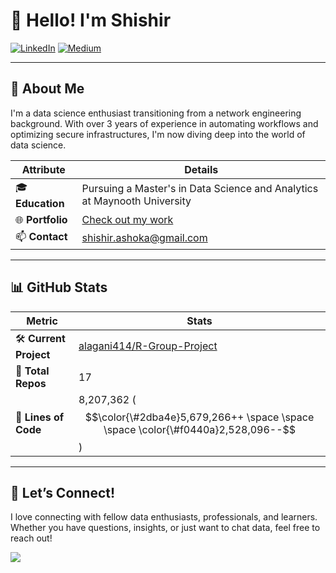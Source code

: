 
# 👋 Hello! I'm Shishir

[![LinkedIn](https://img.shields.io/badge/LinkedIn-0077B5?style=flat&logo=linkedin&logoColor=white)](https://linkedin.com/in/shshir-ashok) [![Medium](https://img.shields.io/badge/Medium-00AB6C?style=flat&logo=medium&logoColor=white&color=000000)](https://shishirashok.medium.com/)

---

## 🌟 About Me
I'm a data science enthusiast transitioning from a network engineering background. With over 3 years of experience in automating workflows and optimizing secure infrastructures, I'm now diving deep into the world of data science.

| Attribute          | Details                                                                 |
|--------------------|-------------------------------------------------------------------------|
| 🎓 **Education**   | Pursuing a Master's in Data Science and Analytics at Maynooth University|
| 🌐 **Portfolio**   | [Check out my work](https://shishir-ashok.netlify.app/)                 |
| 📫 **Contact**     | [shishir.ashoka@gmail.com](mailto:shishir.ashoka@gmail.com)             |

---

## 📊 GitHub Stats

| **Metric**                  | **Stats**                                           |
| --------------------------- | --------------------------------------------------- |
| 🛠️ **Current Project**     | [alagani414/R-Group-Project](https://github.com/alagani414/R-Group-Project)                |
| 📂 **Total Repos**         | 17                                        |
| 📝 **Lines of Code**       | 8,207,362 ($$\color{\#2dba4e}5,679,266++ \space \space \space \color{\#f0440a}2,528,096--$$)                        |

---

## 🤝 Let’s Connect!

I love connecting with fellow data enthusiasts, professionals, and learners. Whether you have questions, insights, or just want to chat data, feel free to reach out! </br>

![](https://komarev.com/ghpvc/?username=shishir-ashok&color=blue)
    